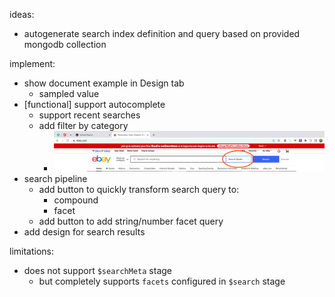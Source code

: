 ideas:
- autogenerate search index definition and query based on provided mongodb
  collection

implement:
- show document example in Design tab
    - sampled value
- [functional] support autocomplete
    - support recent searches
    - add filter by category
        - ![img.png](docs/img/search-box-category.png)
- search pipeline
    - add button to quickly transform search query to:
        - compound
        - facet
    - add button to add string/number facet query
- add design for search results

limitations:
- does not support `$searchMeta` stage
    - but completely supports `facets` configured in `$search` stage
